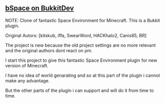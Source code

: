 ## [bSpace on BukkitDev](http://dev.bukkit.org/bukkit-plugins/bspaces/)

NOTE: Clone of fantastic Space Environment for Minecraft. This is a Bukkit plugin.

Original Autors: [kitskub, iffa, SwearWord, HACKhalo2, Canis85, BR]

The project is new because the old project settings are no more relevant and the original authors dont react on pm.

I start this project to give this fantastic Space Environment plugin for new version of Minecraft.

I have no idea of world genarating and so at this part of the plugin i cannot make any advantage.

But the other parts of the plugin i can support and will do it from time to time.
